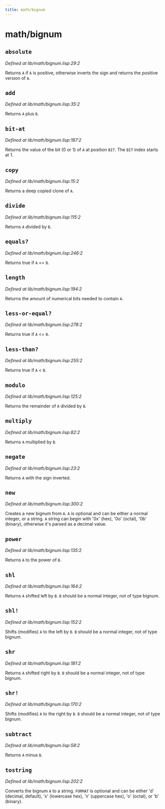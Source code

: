 ```yaml
---
title: math/bignum
---
```

# math/bignum
## `absolute`
*Defined at lib/math/bignum.lisp:29:2*

Returns `A` if `A` is positive, otherwise inverts the sign and returns the positive version of `A`.

## `add`
*Defined at lib/math/bignum.lisp:35:2*

Returns `A` plus `B`.

## `bit-at`
*Defined at lib/math/bignum.lisp:187:2*

Returns the value of the bit (0 or 1) of `A` at position `BIT`. The `BIT` index starts at 1.

## `copy`
*Defined at lib/math/bignum.lisp:15:2*

Returns a deep copied clone of `A`.

## `divide`
*Defined at lib/math/bignum.lisp:115:2*

Returns `A` divided by `B`.

## `equals?`
*Defined at lib/math/bignum.lisp:246:2*

Returns true if `A` == `B`.

## `length`
*Defined at lib/math/bignum.lisp:194:2*

Returns the amount of numerical bits needed to contain `A`.

## `less-or-equal?`
*Defined at lib/math/bignum.lisp:278:2*

Returns true if `A` <= `B`.

## `less-than?`
*Defined at lib/math/bignum.lisp:255:2*

Returns true if `A` < `B`.

## `modulo`
*Defined at lib/math/bignum.lisp:125:2*

Returns the remainder of `A` divided by `B`.

## `multiply`
*Defined at lib/math/bignum.lisp:82:2*

Returns `A` multiplied by `B`.

## `negate`
*Defined at lib/math/bignum.lisp:23:2*

Returns `A` with the sign inverted.

## `new`
*Defined at lib/math/bignum.lisp:300:2*

Creates a new bignum from `A`.
`A` is optional and can be either a normal integer, or a string.
`A` string can begin with '0x' (hex), '0o' (octal), '0b' (binary),
otherwise it's parsed as a decimal value.

## `power`
*Defined at lib/math/bignum.lisp:135:2*

Returns `A` to the power of `B`.

## `shl`
*Defined at lib/math/bignum.lisp:164:2*

Returns `A` shifted left by `B`. `B` should be a normal integer, not of type bignum.

## `shl!`
*Defined at lib/math/bignum.lisp:152:2*

Shifts (modifies) `A` to the left by `B`. `B` should be a normal integer, not of type bignum.

## `shr`
*Defined at lib/math/bignum.lisp:181:2*

Returns `A` shifted right by `B`. `B` should be a normal integer, not of type bignum.

## `shr!`
*Defined at lib/math/bignum.lisp:170:2*

Shifts (modifies) `A` to the right by `B`. `B` should be a normal integer, not of type bignum.

## `subtract`
*Defined at lib/math/bignum.lisp:58:2*

Returns `A` minus `B`.

## `tostring`
*Defined at lib/math/bignum.lisp:202:2*

Converts the bignum `A` to a string. `FORMAT` is optional and can be either
'd' (decimal, default),
'x' (lowercase hex),
'`X`' (uppercase hex),
'o' (octal), or
'b' (binary).

